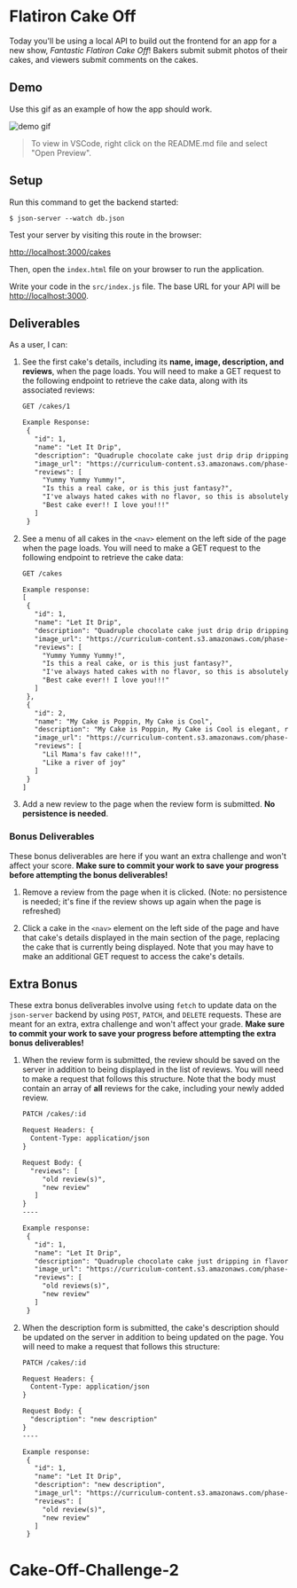 # Flatiron Cake Off

Today you'll be using a local API to build out the frontend for an app for a new
show, _Fantastic Flatiron Cake Off_! Bakers submit submit photos of their cakes,
and viewers submit comments on the cakes.

## Demo

Use this gif as an example of how the app should work.

![demo gif](https://curriculum-content.s3.amazonaws.com/phase-1/phase-1-code-challenge-flatabeer/cakeoff.gif)

> To view in VSCode, right click on the README.md file and select "Open
> Preview".

## Setup

Run this command to get the backend started:

```console
$ json-server --watch db.json
```

Test your server by visiting this route in the browser:

[http://localhost:3000/cakes](http://localhost:3000/cakes)

Then, open the `index.html` file on your browser to run the application.

Write your code in the `src/index.js` file. The base URL for your API will be
[http://localhost:3000](http://localhost:3000).

## Deliverables

As a user, I can:

1. See the first cake's details, including its **name, image, description, and
   reviews**, when the page loads. You will need to make a GET request to the
   following endpoint to retrieve the cake data, along with its associated
   reviews:

   ```txt
   GET /cakes/1

   Example Response:
    {
      "id": 1,
      "name": "Let It Drip",
      "description": "Quadruple chocolate cake just drip drip dripping in flavor!",
      "image_url": "https://curriculum-content.s3.amazonaws.com/phase-1/phase-1-code-challenge-cake-off/let-it-drip-cake.jpg",
      "reviews": [
        "Yummy Yummy Yummy!",
        "Is this a real cake, or is this just fantasy?",
        "I've always hated cakes with no flavor, so this is absolutely delightful.",
        "Best cake ever!! I love you!!!"
      ]
    }
   ```

2. See a menu of all cakes in the `<nav>` element on the left side of the page
   when the page loads. You will need to make a GET request to the following
   endpoint to retrieve the cake data:

   ```txt
   GET /cakes

   Example response:
   [
    {
      "id": 1,
      "name": "Let It Drip",
      "description": "Quadruple chocolate cake just drip drip dripping in flavor!",
      "image_url": "https://curriculum-content.s3.amazonaws.com/phase-1/phase-1-code-challenge-cake-off/let-it-drip-cake.jpg",
      "reviews": [
        "Yummy Yummy Yummy!",
        "Is this a real cake, or is this just fantasy?",
        "I've always hated cakes with no flavor, so this is absolutely delightful.",
        "Best cake ever!! I love you!!!"
      ]
    },
    {
      "id": 2,
      "name": "My Cake is Poppin, My Cake is Cool",
      "description": "My Cake is Poppin, My Cake is Cool is elegant, refined, assured, tasty... This cake shows that fruit cakes do have some soul, and is a fruity riot of blackberries, pears, and plums. Reminds me of the bramble, apple and ginger jam my grandmother used to make.",
      "image_url": "https://curriculum-content.s3.amazonaws.com/phase-1/phase-1-code-challenge-cake-off/popcorn-cake.jpg",
      "reviews": [
        "Lil Mama's fav cake!!!",
        "Like a river of joy"
      ]
    }
   ]
   ```

3. Add a new review to the page when the review form is submitted. **No
   persistence is needed**.

### Bonus Deliverables

These bonus deliverables are here if you want an extra challenge and won't
affect your score. **Make sure to commit your work to save your progress before
attempting the bonus deliverables!**

1. Remove a review from the page when it is clicked. (Note: no persistence is
   needed; it's fine if the review shows up again when the page is refreshed)

2. Click a cake in the `<nav>` element on the left side of the page and have
   that cake's details displayed in the main section of the page, replacing the
   cake that is currently being displayed. Note that you may have to make an
   additional GET request to access the cake's details.

## Extra Bonus

These extra bonus deliverables involve using `fetch` to update data on the
`json-server` backend by using `POST`, `PATCH`, and `DELETE` requests. These are
meant for an extra, extra challenge and won't affect your grade. **Make sure to
commit your work to save your progress before attempting the extra bonus
deliverables!**

1. When the review form is submitted, the review should be saved on the server
   in addition to being displayed in the list of reviews. You will need to make
   a request that follows this structure. Note that the body must contain an
   array of **all** reviews for the cake, including your newly added review.

   ```txt
   PATCH /cakes/:id

   Request Headers: {
     Content-Type: application/json
   }

   Request Body: {
     "reviews": [
        "old review(s)",
        "new review"
      ]
   }
   ----

   Example response:
    {
      "id": 1,
      "name": "Let It Drip",
      "description": "Quadruple chocolate cake just dripping in flavor!",
      "image_url": "https://curriculum-content.s3.amazonaws.com/phase-1/phase-1-code-challenge-cake-off/let-it-drip-cake.jpg",
      "reviews": [
        "old reviews(s)",
        "new review"
      ]
    }
   ```

2. When the description form is submitted, the cake's description should be
   updated on the server in addition to being updated on the page. You will need
   to make a request that follows this structure:

   ```txt
   PATCH /cakes/:id

   Request Headers: {
     Content-Type: application/json
   }

   Request Body: {
     "description": "new description"
   }
   ----

   Example response:
    {
      "id": 1,
      "name": "Let It Drip",
      "description": "new description",
      "image_url": "https://curriculum-content.s3.amazonaws.com/phase-1/phase-1-code-challenge-cake-off/let-it-drip-cake.jpg",
      "reviews": [
        "old review(s)",
        "new review"
      ]
    }
   ```
# Cake-Off-Challenge-2
